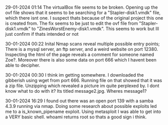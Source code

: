 29-01-2024 01:14
The virtualBox file seems to be broken. Opening up the ovf file shows that it seems to be searching for a "Stapler-disk1.vmdk"  file, which there isnt one.
I suspect thats because of the original project this one is created from. The fix seems to be just to edit the ovf file from "Stapler-disk1.vmdk"  to "ZinesWorstEnemy-disk1.vmdk".
This seems to work but Ill just confirm if thats intended or not

30-01-2024 00:22
Inital Nmap scans reveal multiple possible entry points; There is a mysql server, an ftp server, and a weird website
on port 12380. Inspecting the html of the page reveals a comment for someone named Zoe?. Moreover there is also some
data on port 666 which I havent been able to decipher.  

30-01-2024 00:30
I think im getting somewhere. I downloaded the gibberish using wget from port 666. Running file on that showed that 
it was a zip file. Unzipping which revealed a picture im quite perplexed by. I dont know what to do with it? Its 
titled message2.jpg. Wheres message1?

30-01-2024 16:29
I found out there was an open port 139 with a samba 4.3.9 running via nmap. Doing some research about
possible exploits led me to a is_known_pipename exploit. Using metasploit I was able to get into a VERY basic shell.
whoami returns root so thats a good sign i think.
